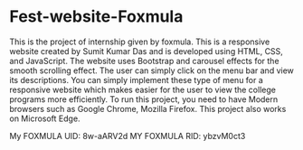 # Fest-website-Foxmula
This is the project of internship given by foxmula.
This is a responsive website created by Sumit Kumar Das and is developed using HTML, CSS, and JavaScript. The website uses Bootstrap and carousel effects for the smooth scrolling effect. The user can simply click on the menu bar and view its descriptions. You can simply implement these type of menu for a responsive website which makes easier for the user to view the college programs more efficiently.
To run this project, you need to have Modern browsers such as Google Chrome, Mozilla Firefox. This project also works on Microsoft Edge.

My FOXMULA UID: 8w-aARV2d
MY FOXMULA RID: ybzvM0ct3
